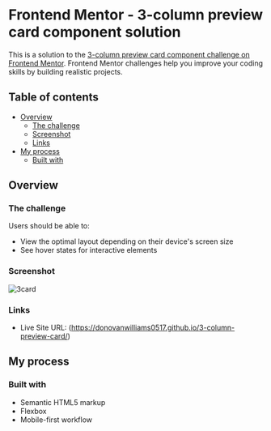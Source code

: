 # Frontend Mentor - 3-column preview card component solution

This is a solution to the [3-column preview card component challenge on Frontend Mentor](https://www.frontendmentor.io/challenges/3column-preview-card-component-pH92eAR2-). Frontend Mentor challenges help you improve your coding skills by building realistic projects. 

## Table of contents

- [Overview](#overview)
  - [The challenge](#the-challenge)
  - [Screenshot](#screenshot)
  - [Links](#links)
- [My process](#my-process)
  - [Built with](#built-with)

## Overview

### The challenge

Users should be able to:

- View the optimal layout depending on their device's screen size
- See hover states for interactive elements

### Screenshot

![3card](https://github.com/DonovanWilliams0517/3-column-preview-card/assets/124460555/b4b61532-430a-499d-90ab-86e21d00b2f1)

### Links

- Live Site URL: (https://donovanwilliams0517.github.io/3-column-preview-card/)

## My process

### Built with

- Semantic HTML5 markup
- Flexbox
- Mobile-first workflow
